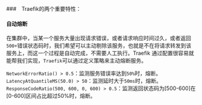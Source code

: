 ###　Traefik的两个重要特性：
#### 自动熔断
在集群中，当某一个服务大量出现请求错误，或者请求响应时间过久，或者返回`500+`错误状态码时，我们希望可以主动剔除该服务，也就是不在将请求转发到该服务上，而这一个过程是自动完成，不需要人工执行。Traefik 通过配置很容易就能帮我们实现，`Traefik`可以通过定义策略来主动熔断服务。

`NetworkErrorRatio() > 0.5`：监测服务错误率达到`50%`时，熔断。
`LatencyAtQuantileMS(50.0) > 50`：监测延时大于`50ms`时，熔断。
`ResponseCodeRatio(500, 600, 0, 600) > 0.5`：监测返回状态码为[500-600]在[0-600]区间占比超过50%时，熔断。

